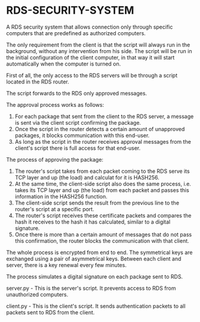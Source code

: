 # RDS-SECURITY-SYSTEM
A RDS security system that allows connection only through specific computers that are predefined as authorized computers.

The only requirement from the client is that the script will always run in the background, without any intervention from his side.
The script will be run in the initial configuration of the client computer, in that way it will start automatically when the computer is turned on.

First of all, the only access to the RDS servers will be through a script located in the RDS router.

The script forwards to the RDS only approved messages.

The approval process works as follows:
1. For each package that sent from the client to the RDS server, a message is sent via the client script confirming the package.
2. Once the script in the router detects a certain amount of unapproved packages, it blocks communication with this end-user.
3. As long as the script in the router receives approval messages from the client's script there is full access for that end-user.

The process of approving the package:
1. The router's script takes from each packet coming to the RDS serve its TCP layer and up (the load) and calculat for it is HASH256.
2. At the same time, the client-side script also does the same process, i.e. takes its TCP layer and up (the load) from each packet and passes this information in the HASH256 function.
3. The client-side script sends the result from the previous line to the router's script at a specific port.
4. The router's script receives these certificate packets and compares the hash it receives to the hash it has calculated, similar to a digital signature.
5. Once there is more than a certain amount of messages that do not pass this confirmation, the router blocks the communication with that client.

The whole process is encrypted from end to end.
The symmetrical keys are exchanged using a pair of asymmetrical keys.
Between each client and server, there is a key renewal every few minutes.

The process simulates a digital signature on each package sent to RDS.

server.py - This is the server's script. It prevents access to RDS from unauthorized computers.

client.py - This is the client's script. It sends authentication packets to all packets sent to RDS from the client.
